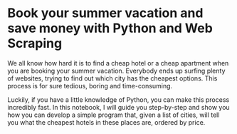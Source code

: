 # Book your summer vacation and save money with Python and Web Scraping

We all know how hard it is to find a cheap hotel or a cheap apartment when you are booking your summer vacation. Everybody ends up surfing plenty of websites, trying to find out which city has the cheapest options. This process is for sure tedious, boring and time-consuming.

Luckily, if you have a little knowledge of Python, you can make this process incredibly fast. In this notebook, I will guide you step-by-step and show you how you can develop a simple program that, given a list of cities, will tell you what the cheapest hotels in these places are, ordered by price.
